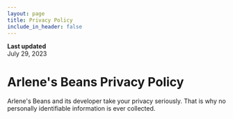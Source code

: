 ```yaml
---
layout: page
title: Privacy Policy
include_in_header: false
---
```


**Last updated**  
July 29, 2023

# Arlene's Beans Privacy Policy
Arlene's Beans and its developer take your privacy seriously. That is why no personally identifiable information is ever collected.
